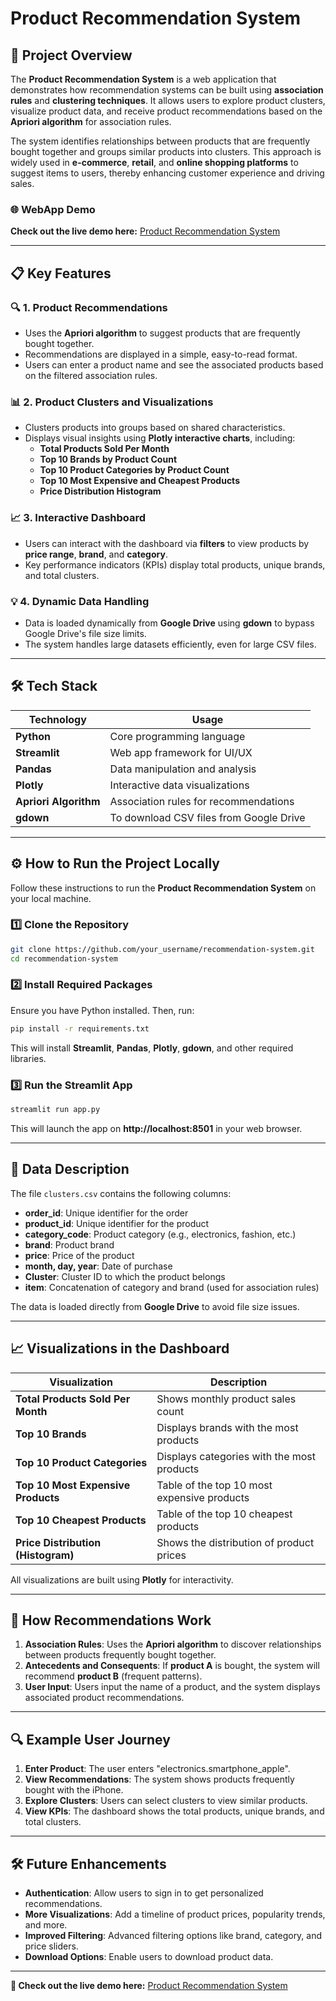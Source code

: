 # **Product Recommendation System**

## **📘 Project Overview**
The **Product Recommendation System** is a web application that demonstrates how recommendation systems can be built using **association rules** and **clustering techniques**. It allows users to explore product clusters, visualize product data, and receive product recommendations based on the **Apriori algorithm** for association rules.

The system identifies relationships between products that are frequently bought together and groups similar products into clusters. This approach is widely used in **e-commerce**, **retail**, and **online shopping platforms** to suggest items to users, thereby enhancing customer experience and driving sales.

### **🌐 WebApp Demo**
**Check out the live demo here:** [Product Recommendation System](https://recommendation-system-uzjhr7bjkxfpszneb3vya2.streamlit.app/)

---

## **📋 Key Features**

### 🔍 **1. Product Recommendations**
- Uses the **Apriori algorithm** to suggest products that are frequently bought together.
- Recommendations are displayed in a simple, easy-to-read format.
- Users can enter a product name and see the associated products based on the filtered association rules.

### 📊 **2. Product Clusters and Visualizations**
- Clusters products into groups based on shared characteristics.
- Displays visual insights using **Plotly interactive charts**, including:
  - **Total Products Sold Per Month**
  - **Top 10 Brands by Product Count**
  - **Top 10 Product Categories by Product Count**
  - **Top 10 Most Expensive and Cheapest Products**
  - **Price Distribution Histogram**

### 📈 **3. Interactive Dashboard**
- Users can interact with the dashboard via **filters** to view products by **price range**, **brand**, and **category**.
- Key performance indicators (KPIs) display total products, unique brands, and total clusters.

### 💡 **4. Dynamic Data Handling**
- Data is loaded dynamically from **Google Drive** using **gdown** to bypass Google Drive's file size limits.
- The system handles large datasets efficiently, even for large CSV files.

---

## **🛠️ Tech Stack**
| **Technology**         | **Usage**                           |
|-----------------------|-------------------------------------|
| **Python**             | Core programming language          |
| **Streamlit**          | Web app framework for UI/UX        |
| **Pandas**             | Data manipulation and analysis     |
| **Plotly**             | Interactive data visualizations    |
| **Apriori Algorithm**  | Association rules for recommendations |
| **gdown**              | To download CSV files from Google Drive |

---

## **⚙️ How to Run the Project Locally**
Follow these instructions to run the **Product Recommendation System** on your local machine.

### 1️⃣ **Clone the Repository**
```bash
git clone https://github.com/your_username/recommendation-system.git
cd recommendation-system
```

### 2️⃣ **Install Required Packages**
Ensure you have Python installed. Then, run:
```bash
pip install -r requirements.txt
```
This will install **Streamlit**, **Pandas**, **Plotly**, **gdown**, and other required libraries.

### 3️⃣ **Run the Streamlit App**
```bash
streamlit run app.py
```
This will launch the app on **http://localhost:8501** in your web browser.

---

## **📁 Data Description**
The file `clusters.csv` contains the following columns:
- **order_id**: Unique identifier for the order
- **product_id**: Unique identifier for the product
- **category_code**: Product category (e.g., electronics, fashion, etc.)
- **brand**: Product brand
- **price**: Price of the product
- **month, day, year**: Date of purchase
- **Cluster**: Cluster ID to which the product belongs
- **item**: Concatenation of category and brand (used for association rules)

The data is loaded directly from **Google Drive** to avoid file size issues.

---

## **📈 Visualizations in the Dashboard**
| **Visualization**                   | **Description**                                        |
|-------------------------------------|------------------------------------------------------|
| **Total Products Sold Per Month**   | Shows monthly product sales count                    |
| **Top 10 Brands**                   | Displays brands with the most products               |
| **Top 10 Product Categories**       | Displays categories with the most products           |
| **Top 10 Most Expensive Products**  | Table of the top 10 most expensive products          |
| **Top 10 Cheapest Products**        | Table of the top 10 cheapest products                |
| **Price Distribution (Histogram)**  | Shows the distribution of product prices            |

All visualizations are built using **Plotly** for interactivity.

---

## **📘 How Recommendations Work**
1. **Association Rules**: Uses the **Apriori algorithm** to discover relationships between products frequently bought together.
2. **Antecedents and Consequents**: If **product A** is bought, the system will recommend **product B** (frequent patterns).
3. **User Input**: Users input the name of a product, and the system displays associated product recommendations.

---

## **🔍 Example User Journey**
1. **Enter Product**: The user enters "electronics.smartphone_apple".
2. **View Recommendations**: The system shows products frequently bought with the iPhone.
3. **Explore Clusters**: Users can select clusters to view similar products.
4. **View KPIs**: The dashboard shows the total products, unique brands, and total clusters.

---

## **🛠️ Future Enhancements**
- **Authentication**: Allow users to sign in to get personalized recommendations.
- **More Visualizations**: Add a timeline of product prices, popularity trends, and more.
- **Improved Filtering**: Advanced filtering options like brand, category, and price sliders.
- **Download Options**: Enable users to download product data.

---

**🚀 Check out the live demo here:** [Product Recommendation System](https://recommendation-system-uzjhr7bjkxfpszneb3vya2.streamlit.app/)

